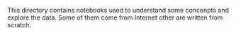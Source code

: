 This directory contains notebooks used to understand some concenpts and explore the data. Some of them come from Internet other are written from scratch. 